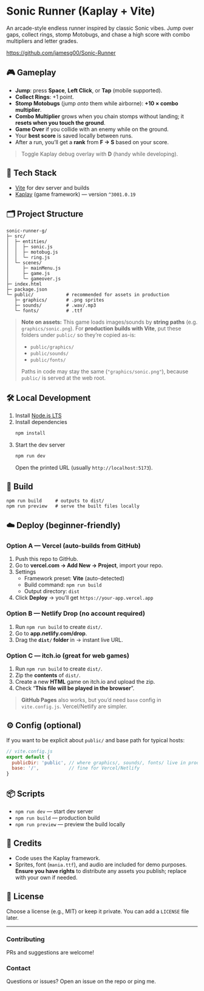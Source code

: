 # Sonic Runner (Kaplay + Vite)

An arcade-style endless runner inspired by classic Sonic vibes. Jump over gaps, collect rings, stomp Motobugs, and chase a high score with combo multipliers and letter grades.

https://github.com/jamesg00/Sonic-Runner

## 🎮 Gameplay
- **Jump**: press **Space**, **Left Click**, or **Tap** (mobile supported).
- **Collect Rings**: +1 point.
- **Stomp Motobugs** (jump *onto* them while airborne): **+10 × combo multiplier**.
- **Combo Multiplier** grows when you chain stomps without landing; it **resets when you touch the ground**.
- **Game Over** if you collide with an enemy while on the ground.
- Your **best score** is saved locally between runs.
- After a run, you’ll get a **rank** from **F → S** based on your score.

> Toggle Kaplay debug overlay with **D** (handy while developing).

## 🧰 Tech Stack
- [Vite](https://vitejs.dev/) for dev server and builds
- [Kaplay](https://kaplayjs.com/) (game framework) — version `^3001.0.19`

## 🗂️ Project Structure
```
sonic-runner-g/
├─ src/
│  ├─ entities/
│  │  ├─ sonic.js
│  │  ├─ motobug.js
│  │  └─ ring.js
│  └─ scenes/
│     ├─ mainMenu.js
│     ├─ game.js
│     └─ gameover.js
├─ index.html
├─ package.json
└─ public/            # recommended for assets in production
   ├─ graphics/       # .png sprites
   ├─ sounds/         # .wav/.mp3
   └─ fonts/          # .ttf
```

> **Note on assets:** This game loads images/sounds by **string paths** (e.g. `graphics/sonic.png`). For **production builds with Vite**, put these folders under `public/` so they’re copied as-is:
>
> - `public/graphics/`
> - `public/sounds/`
> - `public/fonts/`
>
> Paths in code may stay the same (`"graphics/sonic.png"`), because `public/` is served at the web root.

## 🛠️ Local Development
1. Install [Node.js LTS](https://nodejs.org/)
2. Install dependencies
   ```bash
   npm install
   ```
3. Start the dev server
   ```bash
   npm run dev
   ```
   Open the printed URL (usually `http://localhost:5173`).

## 🚀 Build
```
npm run build     # outputs to dist/
npm run preview   # serve the built files locally
```

## ☁️ Deploy (beginner-friendly)
### Option A — Vercel (auto-builds from GitHub)
1. Push this repo to GitHub.
2. Go to **vercel.com → Add New → Project**, import your repo.
3. Settings
   - Framework preset: **Vite** (auto-detected)
   - Build command: `npm run build`
   - Output directory: `dist`
4. Click **Deploy** → you’ll get `https://your-app.vercel.app`

### Option B — Netlify Drop (no account required)
1. Run `npm run build` to create `dist/`.
2. Go to **app.netlify.com/drop**.
3. Drag the **`dist/` folder** in → instant live URL.

### Option C — itch.io (great for web games)
1. Run `npm run build` to create `dist/`.
2. Zip the **contents** of `dist/`.
3. Create a new **HTML** game on itch.io and upload the zip.
4. Check “**This file will be played in the browser**”.

> **GitHub Pages** also works, but you’d need `base` config in `vite.config.js`. Vercel/Netlify are simpler.

## ⚙️ Config (optional)
If you want to be explicit about `public/` and base path for typical hosts:
```js
// vite.config.js
export default {
  publicDir: 'public', // where graphics/, sounds/, fonts/ live in production
  base: '/',           // fine for Vercel/Netlify
}
```

## 📦 Scripts
- `npm run dev` — start dev server
- `npm run build` — production build
- `npm run preview` — preview the build locally

## 📝 Credits
- Code uses the Kaplay framework.
- Sprites, font (`mania.ttf`), and audio are included for demo purposes. **Ensure you have rights** to distribute any assets you publish; replace with your own if needed.

## 📄 License
Choose a license (e.g., MIT) or keep it private. You can add a `LICENSE` file later.

---

### Contributing
PRs and suggestions are welcome!

### Contact
Questions or issues? Open an issue on the repo or ping me.
